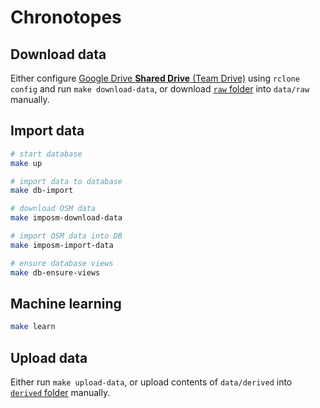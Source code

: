 # Chronotopes

## Download data
Either configure [Google Drive **Shared Drive** (Team Drive)](https://rclone.org/drive/) using `rclone config` and run `make download-data`, or download [`raw` folder](https://drive.google.com/drive/folders/1ly6ypgG6LG3fiLFmBDLnCrJNb_XK40ay) into `data/raw` manually.

## Import data
```bash
# start database
make up

# import data to database
make db-import

# download OSM data
make imposm-download-data

# import OSM data into DB
make imposm-import-data

# ensure database views
make db-ensure-views
```

## Machine learning
```bash
make learn
```

## Upload data
Either run `make upload-data`, or upload contents of `data/derived`  into [`derived` folder](https://drive.google.com/drive/folders/1veKmByAmkgi-ZcmspxQD3CTmuLUUYCaC) manually.

